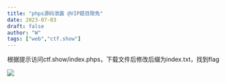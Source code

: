 ```yaml
---
title: "phps源码泄露 @VIP题目限免"
date: 2023-07-03
draft: false
author: "W"
tags: ["web","ctf.show"]
---
```


 根据提示访问ctf.show/index.phps，下载文件后修改后缀为index.txt，找到flag

![](/ctf.show/934/1.webp)

